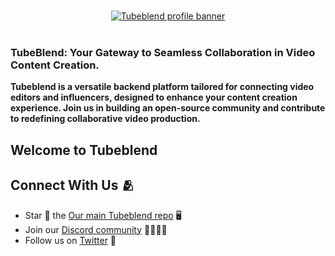 <br />
<p align="center">
    <a href="#" target="_blank"><img src="/profile/images/cover-image-tube-blend.png" alt="Tubeblend profile banner"></a>
    <br />
    <br />
    <h3>TubeBlend: Your Gateway to Seamless Collaboration in Video Content Creation.</h3>
    <b>Tubeblend is a versatile backend platform tailored for connecting video editors and influencers, designed to enhance your content creation experience. Join us in building an open-source community and contribute to redefining collaborative video production.</b>
</p>

<h2>Welcome to Tubeblend</h2>

<!--
<h4>Following are some useful links to our organisation 🌟</h4>
<ul>
    <li>docs <a href="#">Tubeblend Docs</a> 📚 </li>
    <li>blogs <a href="#">Tubeblend blogs</a> 📝</li>
    <li>video content <a href="#">Tubeblend YouTube channel</a> 📺</li>
    <li>discover community <a href="#">Tubeblend repo</a> 💻</li>
</ul>
-->

<h2>Connect With Us 🫂</h2>
<ul>
    <li>Star 🌟 the <a href="#">Our main Tubeblend repo</a> 🖥️</li>
    <li>Join our <a href="#">Discord community</a> 👨‍👩‍👧‍👦</li>
    <li>Follow us on <a href="#">Twitter</a> 🐤</li>
</ul>
